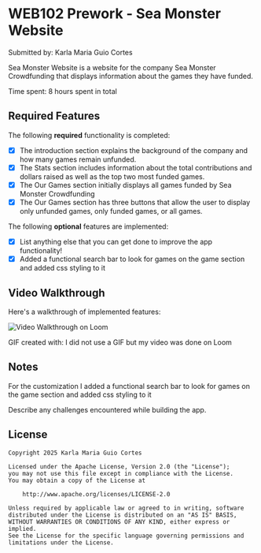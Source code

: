 # WEB102 Prework - Sea Monster Website

Submitted by: Karla Maria Guio Cortes

Sea Monster Website is a website for the company Sea Monster Crowdfunding that displays information about the games they have funded.

Time spent: 8 hours spent in total

## Required Features

The following **required** functionality is completed:

* [X] The introduction section explains the background of the company and how many games remain unfunded.
* [X] The Stats section includes information about the total contributions and dollars raised as well as the top two most funded games.
* [X] The Our Games section initially displays all games funded by Sea Monster Crowdfunding
* [X] The Our Games section has three buttons that allow the user to display only unfunded games, only funded games, or all games.

The following **optional** features are implemented:

* [X] List anything else that you can get done to improve the app functionality!
* [X] Added a functional search bar to look for games on the game section and added css styling to it
      
## Video Walkthrough

Here's a walkthrough of implemented features:

<img src='https://www.loom.com/share/7e61e7540265444aa9ab64113870ee31?sid=eac66cab-9136-45ec-be8d-a2d15a20163b' title='Video Walkthrough on Loom' width='' alt='Video Walkthrough on Loom' />

<!-- Replace this with whatever GIF tool you used! -->
GIF created with: I did not use a GIF but my video was done on Loom 
<!-- Recommended tools:
[Kap](https://getkap.co/) for macOS
[ScreenToGif](https://www.screentogif.com/) for Windows
[peek](https://github.com/phw/peek) for Linux. -->

## Notes
For the customization I added a functional search bar to look for games on the game section and added css styling to it

Describe any challenges encountered while building the app.

## License

    Copyright 2025 Karla Maria Guio Cortes

    Licensed under the Apache License, Version 2.0 (the "License");
    you may not use this file except in compliance with the License.
    You may obtain a copy of the License at

        http://www.apache.org/licenses/LICENSE-2.0

    Unless required by applicable law or agreed to in writing, software
    distributed under the License is distributed on an "AS IS" BASIS,
    WITHOUT WARRANTIES OR CONDITIONS OF ANY KIND, either express or implied.
    See the License for the specific language governing permissions and
    limitations under the License.
